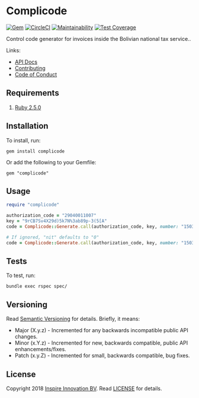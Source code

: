 # Complicode

[![Gem](https://img.shields.io/gem/v/complicode.svg?style=flat)](http://rubygems.org/gems/complicode)
[![CircleCI](https://circleci.com/gh/pablocrivella/complicode.svg?style=svg)](https://circleci.com/gh/pablocrivella/complicode)
[![Maintainability](https://api.codeclimate.com/v1/badges/935822c7c481aa464186/maintainability)](https://codeclimate.com/github/pablocrivella/complicode/maintainability)
[![Test Coverage](https://api.codeclimate.com/v1/badges/935822c7c481aa464186/test_coverage)](https://codeclimate.com/github/pablocrivella/complicode/test_coverage)

Control code generator for invoices inside the Bolivian national tax service..

Links:

  - [API Docs](https://www.rubydoc.info/gems/complicode)
  - [Contributing](https://github.com/InspireNL/complicode/blob/master/CONTRIBUTING.md)
  - [Code of Conduct](https://github.com/InspireNL/complicode/blob/master/CODE_OF_CONDUCT.md)

## Requirements

1. [Ruby 2.5.0](https://www.ruby-lang.org)

## Installation

To install, run:

```
gem install complicode
```

Or add the following to your Gemfile:

```
gem "complicode"
```

## Usage

```ruby
require "complicode"

authorization_code = "29040011007"
key = "9rCB7Sv4X29d)5k7N%3ab89p-3(5[A"
code = Complicode::Generate.call(authorization_code, key, number: "1503", nit: "4189179011", issue_date: "20070702", amount: "2500")

# If ignored, "nit" defaults to "0"
code = Complicode::Generate.call(authorization_code, key, number: "1503", issue_date: "20070702", amount: "2500")
```

## Tests

To test, run:

```
bundle exec rspec spec/
```

## Versioning

Read [Semantic Versioning](https://semver.org) for details. Briefly, it means:

- Major (X.y.z) - Incremented for any backwards incompatible public API changes.
- Minor (x.Y.z) - Incremented for new, backwards compatible, public API enhancements/fixes.
- Patch (x.y.Z) - Incremented for small, backwards compatible, bug fixes.

## License

Copyright 2018 [Inspire Innovation BV](https://inspire.nl).
Read [LICENSE](LICENSE.md) for details.

